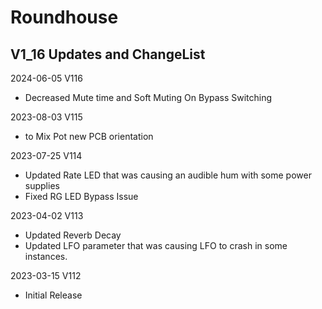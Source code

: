 # Roundhouse 

## V1_16 Updates and ChangeList
2024-06-05 V116
- Decreased Mute time and Soft Muting On Bypass Switching

2023-08-03 V115
- to Mix Pot new PCB orientation

2023-07-25 V114
- Updated Rate LED that was causing an audible hum with some power supplies
- Fixed RG LED Bypass Issue

2023-04-02 V113
- Updated Reverb Decay
- Updated LFO parameter that was causing LFO to crash in some instances.

2023-03-15 V112
- Initial Release
